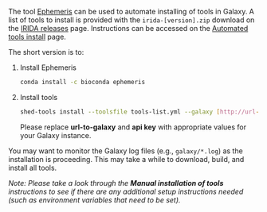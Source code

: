 The tool [Ephemeris](https://ephemeris.readthedocs.io) can be used to automate installing of tools in Galaxy. A list of tools to install is provided with the `irida-[version].zip` download on the [IRIDA releases][] page.  Instructions can be accessed on the [Automated tools install][] page.

The short version is to:

1. Install Ephemeris

   ```bash
   conda install -c bioconda ephemeris
   ```

2. Install tools

   ```bash
   shed-tools install --toolsfile tools-list.yml --galaxy [http://url-to-galaxy] --api_key [api key]
   ```

   Please replace **url-to-galaxy** and **api key** with appropriate values for your Galaxy instance.

You may want to monitor the Galaxy log files (e.g., `galaxy/*.log`) as the installation is proceeding.  This may take a while to download, build, and install all tools.

*Note: Please take a look through the __Manual installation of tools__ instructions to see if there are any additional setup instructions needed (such as environment variables that need to be set).*

[IRIDA releases]: https://github.com/phac-nml/irida/releases
[Automated tools install]: https://github.com/phac-nml/irida/tree/development/packaging#automated-processupgrading
[faq-tbl2asn]: ../../faq/#tbl2asn-out-of-date
